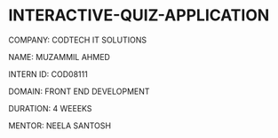 # INTERACTIVE-QUIZ-APPLICATION



COMPANY: CODTECH IT SOLUTIONS

NAME: MUZAMMIL AHMED

INTERN ID: COD08111

DOMAIN: FRONT END DEVELOPMENT

DURATION: 4 WEEEKS

MENTOR: NEELA SANTOSH



